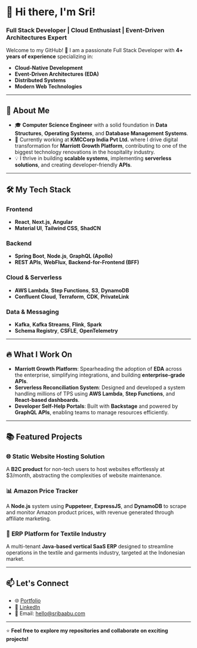 # 👋 Hi there, I'm Sri!  
### Full Stack Developer | Cloud Enthusiast | Event-Driven Architectures Expert  

Welcome to my GitHub! 🚀 I am a passionate Full Stack Developer with **4+ years of experience** specializing in:  
- **Cloud-Native Development**  
- **Event-Driven Architectures (EDA)**  
- **Distributed Systems**  
- **Modern Web Technologies**  

---

## 🌟 About Me  
- 🎓 **Computer Science Engineer** with a solid foundation in **Data Structures**, **Operating Systems**, and **Database Management Systems**.  
- 🏢 Currently working at **KMCCorp India Pvt Ltd.** where I drive digital transformation for **Marriott Growth Platform**, contributing to one of the biggest technology renovations in the hospitality industry.  
- 💡 I thrive in building **scalable systems**, implementing **serverless solutions**, and creating developer-friendly **APIs**.  

---

## 🛠️ My Tech Stack  

### **Frontend**  
- **React**, **Next.js**, **Angular**  
- **Material UI**, **Tailwind CSS**, **ShadCN**  

### **Backend**  
- **Spring Boot**, **Node.js**, **GraphQL (Apollo)**  
- **REST APIs**, **WebFlux**, **Backend-for-Frontend (BFF)**  

### **Cloud & Serverless**  
- **AWS Lambda**, **Step Functions**, **S3**, **DynamoDB**  
- **Confluent Cloud**, **Terraform**, **CDK**, **PrivateLink**  

### **Data & Messaging**  
- **Kafka**, **Kafka Streams**, **Flink**, **Spark**  
- **Schema Registry**, **CSFLE**, **OpenTelemetry**  

---

## 🔥 What I Work On  
- **Marriott Growth Platform**: Spearheading the adoption of **EDA** across the enterprise, simplifying integrations, and building **enterprise-grade APIs**.  
- **Serverless Reconciliation System**: Designed and developed a system handling millions of TPS using **AWS Lambda**, **Step Functions**, and **React-based dashboards**.  
- **Developer Self-Help Portals**: Built with **Backstage** and powered by **GraphQL APIs**, enabling teams to manage resources efficiently.  

---

## 📚 Featured Projects  

### 🌐 **Static Website Hosting Solution**  
A **B2C product** for non-tech users to host websites effortlessly at $3/month, abstracting the complexities of website maintenance.  

### 📊 **Amazon Price Tracker**  
A **Node.js** system using **Puppeteer**, **ExpressJS**, and **DynamoDB** to scrape and monitor Amazon product prices, with revenue generated through affiliate marketing.  

### 🧵 **ERP Platform for Textile Industry**  
A multi-tenant **Java-based vertical SaaS ERP** designed to streamline operations in the textile and garments industry, targeted at the Indonesian market.  

---

## 📫 Let's Connect  
- 🌐 [Portfolio](https://sribaabu.com)  
- 💼 [LinkedIn](https://linkedin.com/in/sribaabu)  
- 📧 Email: hello@sribaabu.com  

---

⭐️ **Feel free to explore my repositories and collaborate on exciting projects!**
